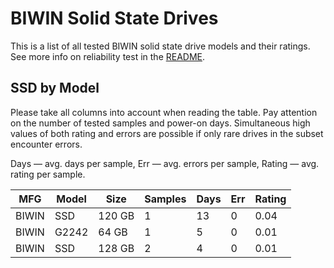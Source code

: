 BIWIN Solid State Drives
========================

This is a list of all tested BIWIN solid state drive models and their ratings. See
more info on reliability test in the [README](https://github.com/linuxhw/SMART).

SSD by Model
------------

Please take all columns into account when reading the table. Pay attention on the
number of tested samples and power-on days. Simultaneous high values of both rating
and errors are possible if only rare drives in the subset encounter errors.

Days   — avg. days per sample,
Err    — avg. errors per sample,
Rating — avg. rating per sample.

| MFG       | Model              | Size   | Samples | Days  | Err   | Rating |
|-----------|--------------------|--------|---------|-------|-------|--------|
| BIWIN     | SSD                | 120 GB | 1       | 13    | 0     | 0.04   |
| BIWIN     | G2242              | 64 GB  | 1       | 5     | 0     | 0.01   |
| BIWIN     | SSD                | 128 GB | 2       | 4     | 0     | 0.01   |
